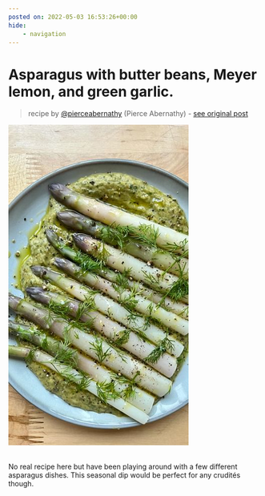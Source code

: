 ```yaml
---
posted on: 2022-05-03 16:53:26+00:00
hide:
    - navigation
---
```


# Asparagus with butter beans, Meyer lemon, and green garlic.  

> recipe by [@pierceabernathy](https://www.instagram.com/pierceabernathy/) 
(Pierce Abernathy) - [see original post](https://instagram.com/p/CdGmmjOJ-pQ)

![](../img/pierceabernathy_03-05-2022_1605.png)

\
No real recipe here but have been playing around with a few different asparagus dishes. This seasonal dip would be perfect for any crudités though. 